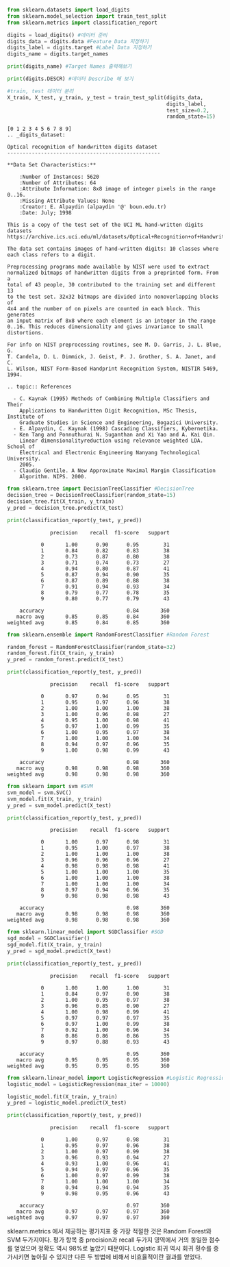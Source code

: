 ```python
from sklearn.datasets import load_digits
from sklearn.model_selection import train_test_split
from sklearn.metrics import classification_report

digits = load_digits() #데이터 준비
digits_data = digits.data #Feature Data 지정하기
digits_label = digits.target #Label Data 지정하기
digits_name = digits.target_names

print(digits_name) #Target Names 출력해보기

print(digits.DESCR) #데이터 Describe 해 보기

#train, test 데이터 분리
X_train, X_test, y_train, y_test = train_test_split(digits_data, 
                                                    digits_label, 
                                                    test_size=0.2, 
                                                    random_state=15)
```

    [0 1 2 3 4 5 6 7 8 9]
    .. _digits_dataset:
    
    Optical recognition of handwritten digits dataset
    --------------------------------------------------
    
    **Data Set Characteristics:**
    
        :Number of Instances: 5620
        :Number of Attributes: 64
        :Attribute Information: 8x8 image of integer pixels in the range 0..16.
        :Missing Attribute Values: None
        :Creator: E. Alpaydin (alpaydin '@' boun.edu.tr)
        :Date: July; 1998
    
    This is a copy of the test set of the UCI ML hand-written digits datasets
    https://archive.ics.uci.edu/ml/datasets/Optical+Recognition+of+Handwritten+Digits
    
    The data set contains images of hand-written digits: 10 classes where
    each class refers to a digit.
    
    Preprocessing programs made available by NIST were used to extract
    normalized bitmaps of handwritten digits from a preprinted form. From a
    total of 43 people, 30 contributed to the training set and different 13
    to the test set. 32x32 bitmaps are divided into nonoverlapping blocks of
    4x4 and the number of on pixels are counted in each block. This generates
    an input matrix of 8x8 where each element is an integer in the range
    0..16. This reduces dimensionality and gives invariance to small
    distortions.
    
    For info on NIST preprocessing routines, see M. D. Garris, J. L. Blue, G.
    T. Candela, D. L. Dimmick, J. Geist, P. J. Grother, S. A. Janet, and C.
    L. Wilson, NIST Form-Based Handprint Recognition System, NISTIR 5469,
    1994.
    
    .. topic:: References
    
      - C. Kaynak (1995) Methods of Combining Multiple Classifiers and Their
        Applications to Handwritten Digit Recognition, MSc Thesis, Institute of
        Graduate Studies in Science and Engineering, Bogazici University.
      - E. Alpaydin, C. Kaynak (1998) Cascading Classifiers, Kybernetika.
      - Ken Tang and Ponnuthurai N. Suganthan and Xi Yao and A. Kai Qin.
        Linear dimensionalityreduction using relevance weighted LDA. School of
        Electrical and Electronic Engineering Nanyang Technological University.
        2005.
      - Claudio Gentile. A New Approximate Maximal Margin Classification
        Algorithm. NIPS. 2000.



```python
from sklearn.tree import DecisionTreeClassifier #DecisionTree
decision_tree = DecisionTreeClassifier(random_state=15)
decision_tree.fit(X_train, y_train)
y_pred = decision_tree.predict(X_test)

print(classification_report(y_test, y_pred))
```

                  precision    recall  f1-score   support
    
               0       1.00      0.90      0.95        31
               1       0.84      0.82      0.83        38
               2       0.73      0.87      0.80        38
               3       0.71      0.74      0.73        27
               4       0.94      0.80      0.87        41
               5       0.87      0.94      0.90        35
               6       0.87      0.89      0.88        38
               7       0.91      0.94      0.93        34
               8       0.79      0.77      0.78        35
               9       0.80      0.77      0.79        43
    
        accuracy                           0.84       360
       macro avg       0.85      0.85      0.84       360
    weighted avg       0.85      0.84      0.85       360
    



```python
from sklearn.ensemble import RandomForestClassifier #Random Forest

random_forest = RandomForestClassifier(random_state=32)
random_forest.fit(X_train, y_train)
y_pred = random_forest.predict(X_test)

print(classification_report(y_test, y_pred))
```

                  precision    recall  f1-score   support
    
               0       0.97      0.94      0.95        31
               1       0.95      0.97      0.96        38
               2       1.00      1.00      1.00        38
               3       1.00      0.96      0.98        27
               4       0.95      1.00      0.98        41
               5       0.97      1.00      0.99        35
               6       1.00      0.95      0.97        38
               7       1.00      1.00      1.00        34
               8       0.94      0.97      0.96        35
               9       1.00      0.98      0.99        43
    
        accuracy                           0.98       360
       macro avg       0.98      0.98      0.98       360
    weighted avg       0.98      0.98      0.98       360
    



```python
from sklearn import svm #SVM
svm_model = svm.SVC()
svm_model.fit(X_train, y_train)
y_pred = svm_model.predict(X_test)

print(classification_report(y_test, y_pred))
```

                  precision    recall  f1-score   support
    
               0       1.00      0.97      0.98        31
               1       0.95      1.00      0.97        38
               2       1.00      1.00      1.00        38
               3       0.96      0.96      0.96        27
               4       0.98      0.98      0.98        41
               5       1.00      1.00      1.00        35
               6       1.00      1.00      1.00        38
               7       1.00      1.00      1.00        34
               8       0.97      0.94      0.96        35
               9       0.98      0.98      0.98        43
    
        accuracy                           0.98       360
       macro avg       0.98      0.98      0.98       360
    weighted avg       0.98      0.98      0.98       360
    



```python
from sklearn.linear_model import SGDClassifier #SGD
sgd_model = SGDClassifier()
sgd_model.fit(X_train, y_train)
y_pred = sgd_model.predict(X_test)

print(classification_report(y_test, y_pred))
```

                  precision    recall  f1-score   support
    
               0       1.00      1.00      1.00        31
               1       0.84      0.97      0.90        38
               2       1.00      0.95      0.97        38
               3       0.96      0.85      0.90        27
               4       1.00      0.98      0.99        41
               5       0.97      0.97      0.97        35
               6       0.97      1.00      0.99        38
               7       0.92      1.00      0.96        34
               8       0.86      0.86      0.86        35
               9       0.97      0.88      0.93        43
    
        accuracy                           0.95       360
       macro avg       0.95      0.95      0.95       360
    weighted avg       0.95      0.95      0.95       360
    



```python
from sklearn.linear_model import LogisticRegression #Logistic Regression
logistic_model = LogisticRegression(max_iter = 10000)

logistic_model.fit(X_train, y_train)
y_pred = logistic_model.predict(X_test)

print(classification_report(y_test, y_pred))
```

                  precision    recall  f1-score   support
    
               0       1.00      0.97      0.98        31
               1       0.95      0.97      0.96        38
               2       1.00      0.97      0.99        38
               3       0.96      0.93      0.94        27
               4       0.93      1.00      0.96        41
               5       0.94      0.97      0.96        35
               6       1.00      0.97      0.99        38
               7       1.00      1.00      1.00        34
               8       0.94      0.94      0.94        35
               9       0.98      0.95      0.96        43
    
        accuracy                           0.97       360
       macro avg       0.97      0.97      0.97       360
    weighted avg       0.97      0.97      0.97       360
    


sklearn.metrics 에서 제공하는 평가지표 중 가장 적절한 것은 Random Forest와 SVM 두가지이다. 평가 항목 중 precision과 recall 두가지 영역에서 거의 동일한 점수를 얻었으며 정확도 역시 98%로 높았기 때문이다. Logistic 회귀 역시 회귀 횟수를 증가시키면 높아질 수 있지만 다른 두 방법에 비해서 비효율적이란 결과를 얻었다.
